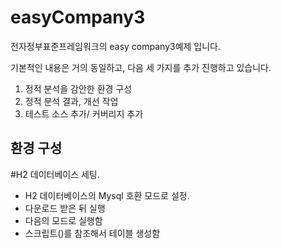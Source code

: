 # easyCompany3
전자정부표준프레임워크의 easy company3예제 입니다.

기본적인 내용은 거의 동일하고, 다음 세 가지를 추가 진행하고 있습니다.

1. 정적 분석을 감안한 환경 구성
1. 정적 분석 결과, 개선 작업
1. 테스트 소스 추가/ 커버리지 추가

## 환경 구성

#H2 데이터베이스 세팅.
- H2 데이터베이스의 Mysql 호환 모드로 설정.
- 다운로드 받은 뒤 실행
- 다음의 모드로 실행함
- 스크립트()를 참조해서 테이블 생성함